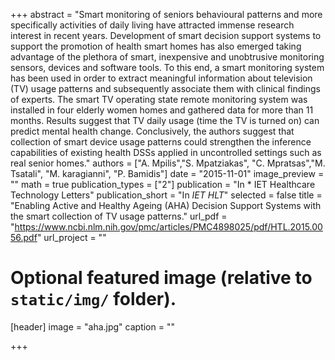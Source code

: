 +++
abstract = "Smart monitoring of seniors behavioural patterns and more specifically activities of daily living have attracted immense research interest in recent years. Development of smart decision support systems to support the promotion of health smart homes has also emerged taking advantage of the plethora of smart, inexpensive and unobtrusive monitoring sensors, devices and software tools. To this end, a smart monitoring system has been used in order to extract meaningful information about television (TV) usage patterns and subsequently associate them with clinical findings of experts. The smart TV operating state remote monitoring system was installed in four elderly women homes and gathered data for more than 11 months. Results suggest that TV daily usage (time the TV is turned on) can predict mental health change. Conclusively, the authors suggest that collection of smart device usage patterns could strengthen the inference capabilities of existing health DSSs applied in uncontrolled settings such as real senior homes."
authors = ["A. Mpilis","S. Mpatziakas", "C. Mpratsas","M. Tsatali", "M. karagianni", "P. Bamidis"]
date = "2015-11-01"
image_preview = ""
math = true
publication_types = ["2"]
publication = "In * IET Healthcare Technology Letters"
publication_short = "In *IET HLT*"
selected = false
title = "Enabling Active and Healthy Ageing (AHA) Decision Support Systems with the smart collection of TV usage patterns."
url_pdf = "https://www.ncbi.nlm.nih.gov/pmc/articles/PMC4898025/pdf/HTL.2015.0056.pdf"
url_project = ""




# Optional featured image (relative to `static/img/` folder).
[header]
image = "aha.jpg"
caption = ""

+++
